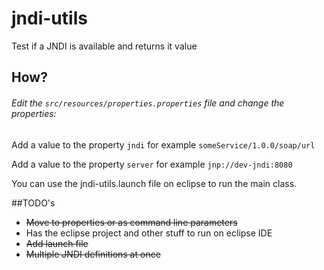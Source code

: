 jndi-utils
==========

Test if a JNDI is available and returns it value

## How?
###### Edit the `src/resources/properties.properties` file and change the properties:

Add a value to the property `jndi` for example `someService/1.0.0/soap/url`

Add a value to the property `server` for example `jnp://dev-jndi:8080`

You can use the jndi-utils.launch file on eclipse to run the main class.

##TODO's
* ~~Move to properties or as command line parameters~~
* Has the eclipse project and other stuff to run on eclipse IDE
* ~~Add launch file~~
* ~~Multiple JNDI definitions at once~~